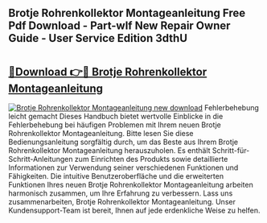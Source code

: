 ## Brotje Rohrenkollektor Montageanleitung Free Pdf Download - Part-wIf New Repair Owner Guide - User Service Edition 3dthU

# <h2><a href="http://df8ibvc.blite.top/?on=Brotje+Rohrenkollektor+Montageanleitung">🔗Download 👉🔴 Brotje Rohrenkollektor Montageanleitung</a></h2>

[![Brotje Rohrenkollektor Montageanleitung new download](https://i.imgur.com/lujVjoI.png)](http://df8ibvc.blite.top/?on=Brotje+Rohrenkollektor+Montageanleitung)
Fehlerbehebung leicht gemacht Dieses Handbuch bietet wertvolle Einblicke in die Fehlerbehebung bei häufigen Problemen mit Ihrem neuen Brotje Rohrenkollektor Montageanleitung. Bitte lesen Sie diese Bedienungsanleitung sorgfältig durch, um das Beste aus Ihrem Brotje Rohrenkollektor Montageanleitung herauszuholen. Es enthält Schritt-für-Schritt-Anleitungen zum Einrichten des Produkts sowie detaillierte Informationen zur Verwendung seiner verschiedenen Funktionen und Fähigkeiten. Die intuitive Benutzeroberfläche und die erweiterten Funktionen Ihres neuen Brotje Rohrenkollektor Montageanleitung arbeiten harmonisch zusammen, um Ihre Erfahrung zu verbessern. Lass uns zusammenarbeiten, Brotje Rohrenkollektor Montageanleitung. Unser Kundensupport-Team ist bereit, Ihnen auf jede erdenkliche Weise zu helfen.
